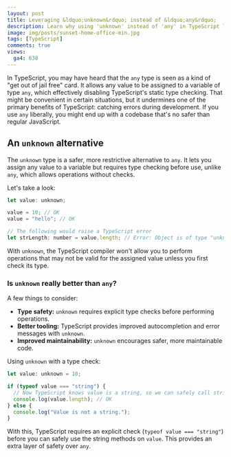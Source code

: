 ```yaml
---
layout: post
title: Leveraging &ldquo;unknown&rdquo; instead of &ldquo;any&rdquo;
description: Learn why using 'unknown' instead of 'any' in TypeScript leads to safer, more maintainable code. Discover best practices, benefits, and examples for improved type safety and error handling in TypeScript.
image: img/posts/sunset-home-office-min.jpg
tags: [TypeScript]
comments: true
views:
  ga4: 638
---
```


In TypeScript, you may have heard that the `any` type is seen as a kind of "get out of jail free" card. It allows any value to be assigned to a variable of type `any`, which effectively disabling TypeScript's static type checking. That might be convenient in certain situations, but it undermines one of the primary benefits of TypeScript: catching errors during development. If you use `any` liberally, you might end up with a codebase that's no safer than regular JavaScript.

## An `unknown` alternative

The `unknown` type is a safer, more restrictive alternative to `any`. It lets you assign any value to a variable but requires type checking before use, unlike `any`, which allows operations without checks.

Let's take a look:

```js
let value: unknown;

value = 10; // OK
value = "hello"; // OK

// The following would raise a TypeScript error
let strLength: number = value.length; // Error: Object is of type "unknown"
```

With `unknown`, the TypeScript compiler won't allow you to perform operations that may not be valid for the assigned value unless you first check its type.

### Is `unknown` really better than `any`?

A few things to consider:

-	**Type safety:** `unknown` requires explicit type checks before performing operations.
-	**Better tooling:** TypeScript provides improved autocompletion and error messages with `unknown`.
-	**Improved maintainability:** `unknown` encourages safer, more maintainable code.

Using `unknown` with a type check:

```js
let value: unknown = 10;

if (typeof value === "string") {
  // Now TypeScript knows value is a string, so we can safely call string methods
  console.log(value.length); // OK
} else {
  console.log("Value is not a string.");
}
```

With this, TypeScript requires an explicit check (`typeof value === "string"`) before you can safely use the string methods on `value`. This provides an extra layer of safety over `any`.
